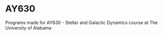 # AY630
Programs made for AY630 - Stellar and Galactic Dynamics course at The University of Alabama
